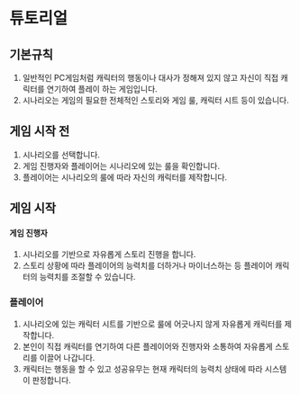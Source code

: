# 튜토리얼 

## 기본규칙
1. 일반적인 PC게임처럼 캐릭터의 행동이나 대사가 정해져 있지 않고 자신이 직접 캐릭터를 연기하여 플레이 하는 게임입니다.
2. 시나리오는 게임의 필요한 전체적인 스토리와 게임 룰, 캐릭터 시트 등이 있습니다.

## 게임 시작 전
1. 시나리오를 선택합니다.
2. 게임 진행자와 플레이어는 시나리오에 있는 룰을 확인합니다.
3. 플레이어는 시나리오의 룰에 따라 자신의 캐릭터를 제작합니다.

## 게임 시작
#### 게임 진행자
1. 시나리오를 기반으로 자유롭게 스토리 진행을 합니다.
2. 스토리 상황에 따라 플레이어의 능력치를 더하거나 마이너스하는 등 플레이어 캐릭터의 능력치를 조절할 수 있습니다.

### 플레이어
1. 시나리오에 있는 캐릭터 시트를 기반으로 룰에 어긋나지 않게 자유롭게 캐릭터를 제작합니다.
2. 본인이 직접 캐릭터를 연기하여 다른 플레이어와 진행자와 소통하여 자유롭게 스토리를 이끌어 나갑니다.
3. 캐릭터는 행동을 할 수 있고 성공유무는 현재 캐릭터의 능력치 상태에 따라 시스템이 판정합니다.